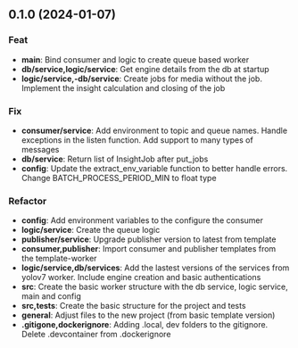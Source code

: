 ## 0.1.0 (2024-01-07)

### Feat

- **main**: Bind consumer and logic to create queue based worker
- **db/service,logic/service**: Get engine details from the db at startup
- **logic/service,-db/service**: Create jobs for media without the job. Implement the insight calculation and closing of the job

### Fix

- **consumer/service**: Add environment to topic and queue names. Handle exceptions in the listen function. Add support to many types of messages
- **db/service**: Return list of InsightJob after put_jobs
- **config**: Update the extract_env_variable function to better handle errors. Change BATCH_PROCESS_PERIOD_MIN to float type

### Refactor

- **config**: Add environment variables to the configure the consumer
- **logic/service**: Create the queue logic
- **publisher/service**: Upgrade publisher version to latest from template
- **consumer,publisher**: Import consumer and publisher templates from the template-worker
- **logic/service,db/services**: Add the lastest versions of the services from yolov7 worker. Include engine creation and basic authentications
- **src**: Create the basic worker structure with the db service, logic service, main and config
- **src,tests**: Create the basic structure for the project and tests
- **general**: Adjust files to the new project (from basic template version)
- **.gitigone,dockerignore**: Adding .local, dev folders to the gitignore. Delete .devcontainer from .dockerignore
